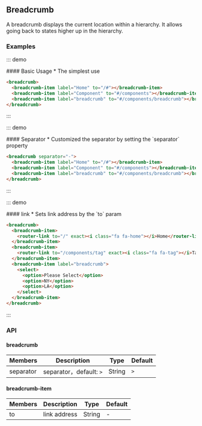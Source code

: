 ## Breadcrumb

A breadcrumb displays the current location within a hierarchy. It allows going back to states higher up in the hierarchy.

### Examples

::: demo
<summary>
  #### Basic Usage
  * The simplest use
</summary>

```html
<breadcrumb>
  <breadcrumb-item label="Home" to="/#"></breadcrumb-item>
  <breadcrumb-item label="Component" to="#/components"></breadcrumb-item>
  <breadcrumb-item label="breadcrumb" to="#/components/breadcrumb"></breadcrumb-item>
</breadcrumb>
```
:::

::: demo
<summary>
  #### Separator
  * Customized the separator by setting the `separator` property
</summary>

```html
<breadcrumb separator="-">
  <breadcrumb-item label="Home" to="/#"></breadcrumb-item>
  <breadcrumb-item label="Component" to="#/components"></breadcrumb-item>
  <breadcrumb-item label="breadcrumb" to="#/components/breadcrumb"></breadcrumb-item>
</breadcrumb>
```
:::

::: demo
<summary>
  #### link
  * Sets link address by the `to` param
</summary>

```html
<breadcrumb>
  <breadcrumb-item>
    <router-link to="/" exact><i class="fa fa-home"></i>Home</router-link>
  </breadcrumb-item>
  <breadcrumb-item>
    <router-link to="/components/tag" exact><i class="fa fa-tag"></i>Tags</router-link>
  </breadcrumb-item>
  <breadcrumb-item label="breadcrumb">
    <select>
      <option>Please Select</option>
      <option>NY</option>
      <option>LA</option>
    </select>
  </breadcrumb-item>
</breadcrumb>
```
:::

### API

#### breadcrumb

| Members        | Description           | Type               | Default       |
|------------|----------------|--------------------|--------------|
| separator  | separator，default: `>` | String | `>`    |


#### breadcrumb-item

| Members   | Description           | Type               | Default       |
|-------|---------------|--------------------|--------------|
| to    | link address | String |  -   |
